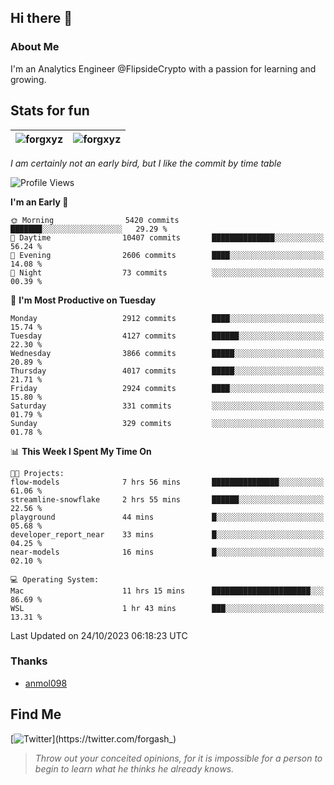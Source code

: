 ## Hi there 👋

### About Me

I'm an Analytics Engineer @FlipsideCrypto with a passion for learning and growing.
  
## Stats for fun

| <img align="center" src="https://github-readme-streak-stats.herokuapp.com/?user=forgxyz&theme=tokyonight" alt="forgxyz" /> | <img align="center" src="https://github-readme-stats.vercel.app/api?username=forgxyz&theme=tokyonight&show_icons=true" alt="forgxyz" /> |
| ------------- |------------- |

*I am certainly not an early bird, but I like the commit by time table*  

<!--START_SECTION:waka-->
![Profile Views](http://img.shields.io/badge/Profile%20Views-0-blue)

**I'm an Early 🐤** 

```text
🌞 Morning                5420 commits        ███████░░░░░░░░░░░░░░░░░░   29.29 % 
🌆 Daytime                10407 commits       ██████████████░░░░░░░░░░░   56.24 % 
🌃 Evening                2606 commits        ████░░░░░░░░░░░░░░░░░░░░░   14.08 % 
🌙 Night                  73 commits          ░░░░░░░░░░░░░░░░░░░░░░░░░   00.39 % 
```
📅 **I'm Most Productive on Tuesday** 

```text
Monday                   2912 commits        ████░░░░░░░░░░░░░░░░░░░░░   15.74 % 
Tuesday                  4127 commits        ██████░░░░░░░░░░░░░░░░░░░   22.30 % 
Wednesday                3866 commits        █████░░░░░░░░░░░░░░░░░░░░   20.89 % 
Thursday                 4017 commits        █████░░░░░░░░░░░░░░░░░░░░   21.71 % 
Friday                   2924 commits        ████░░░░░░░░░░░░░░░░░░░░░   15.80 % 
Saturday                 331 commits         ░░░░░░░░░░░░░░░░░░░░░░░░░   01.79 % 
Sunday                   329 commits         ░░░░░░░░░░░░░░░░░░░░░░░░░   01.78 % 
```


📊 **This Week I Spent My Time On** 

```text
🐱‍💻 Projects: 
flow-models              7 hrs 56 mins       ███████████████░░░░░░░░░░   61.06 % 
streamline-snowflake     2 hrs 55 mins       ██████░░░░░░░░░░░░░░░░░░░   22.56 % 
playground               44 mins             █░░░░░░░░░░░░░░░░░░░░░░░░   05.68 % 
developer_report_near    33 mins             █░░░░░░░░░░░░░░░░░░░░░░░░   04.25 % 
near-models              16 mins             █░░░░░░░░░░░░░░░░░░░░░░░░   02.10 % 

💻 Operating System: 
Mac                      11 hrs 15 mins      ██████████████████████░░░   86.69 % 
WSL                      1 hr 43 mins        ███░░░░░░░░░░░░░░░░░░░░░░   13.31 % 
```


 Last Updated on 24/10/2023 06:18:23 UTC
<!--END_SECTION:waka-->

### Thanks
 - [anmol098](https://github.com/anmol098/waka-readme-stats/)
  
## Find Me
[![Twitter](https://img.shields.io/twitter/url/https/twitter.com/forgash_.svg?style=social&label=Follow%20%40forgash_)](https://twitter.com/forgash_)


> *Throw out your conceited opinions, for it is impossible for a person to begin to learn what he thinks he already knows.* 
